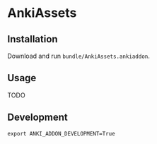 # AnkiAssets

## Installation

Download and run `bundle/AnkiAssets.ankiaddon`.

## Usage

TODO

## Development

```shell
export ANKI_ADDON_DEVELOPMENT=True
```
